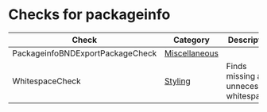 # Checks for packageinfo

Check | Category | Description
----- | -------- | -----------
PackageinfoBNDExportPackageCheck | [Miscellaneous](miscellaneous_checks.markdown#miscellaneous-checks) | |
WhitespaceCheck | [Styling](styling_checks.markdown#styling-checks) | Finds missing and unnecessary whitespace. |